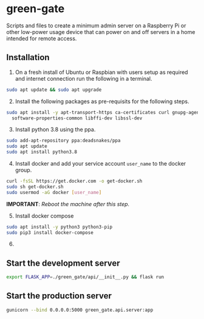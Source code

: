 # green-gate
Scripts and files to create a minimum admin server on a Raspberry Pi or other low-power usage device that can power on and off servers in a home intended for remote access.

## Installation
1. On a fresh install of Ubuntu or Raspbian with users setup as required and internet connection run the following in a terminal.

```bash
sudo apt update && sudo apt upgrade
```

2. Install the following packages as pre-requisits for the following steps.

```bash
sudo apt install -y apt-transport-https ca-certificates curl gnupg-agent \
  software-properties-common libffi-dev libssl-dev 
```

3. Install python 3.8 using the ppa.

```bash
sudo add-apt-repository ppa:deadsnakes/ppa
sudo apt update
sudo apt install python3.8
```

4. Install docker and add your service account `user_name` to the docker group.

```bash
curl -fsSL https://get.docker.com -o get-docker.sh
sudo sh get-docker.sh
sudo usermod -aG docker [user_name]
```

**IMPORTANT**: _Reboot the machine after this step._

5. Install docker compose

```bash
sudo apt install -y python3 python3-pip
sudo pip3 install docker-compose
```

6. 


## Start the development server

```bash
export FLASK_APP=./green_gate/api/__init__.py && flask run
```


## Start the production server

```bash
gunicorn --bind 0.0.0.0:5000 green_gate.api.server:app
```